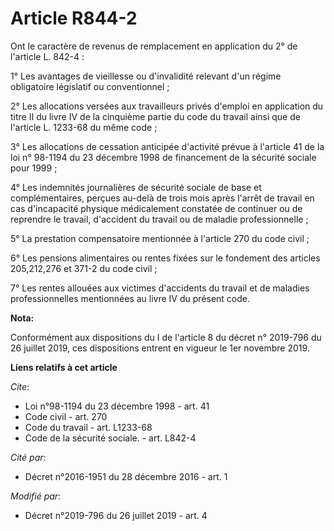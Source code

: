 # Article R844-2

Ont le caractère de revenus de remplacement en application du 2° de l'article L. 842-4 :

1° Les avantages de vieillesse ou d'invalidité relevant d'un régime obligatoire législatif ou conventionnel ;

2° Les allocations versées aux travailleurs privés d'emploi en application du titre II du livre IV de la cinquième partie du
code du travail ainsi que de l'article L. 1233-68 du même code ;

3° Les allocations de cessation anticipée d'activité prévue à l'article 41 de la loi n° 98-1194 du 23 décembre 1998 de
financement de la sécurité sociale pour 1999 ;

4° Les indemnités journalières de sécurité sociale de base et complémentaires, perçues au-delà de trois mois après l'arrêt de
travail en cas d'incapacité physique médicalement constatée de continuer ou de reprendre le travail, d'accident du travail ou
de maladie professionnelle ;

5° La prestation compensatoire mentionnée à l'article 270 du code civil ;

6° Les pensions alimentaires ou rentes fixées sur le fondement des articles 205,212,276 et 371-2 du code civil ;

7° Les rentes allouées aux victimes d'accidents du travail et de maladies professionnelles mentionnées au livre IV du présent
code.

**Nota:**

Conformément aux dispositions du I de l'article 8 du décret n° 2019-796 du 26 juillet 2019, ces dispositions entrent en
vigueur le 1er novembre 2019.

**Liens relatifs à cet article**

_Cite_:

  - Loi n°98-1194 du 23 décembre 1998 - art. 41
  - Code civil - art. 270
  - Code du travail - art. L1233-68
  - Code de la sécurité sociale. - art. L842-4

_Cité par_:

  - Décret n°2016-1951 du 28 décembre 2016 - art. 1

_Modifié par_:

  - Décret n°2019-796 du 26 juillet 2019 - art. 4
